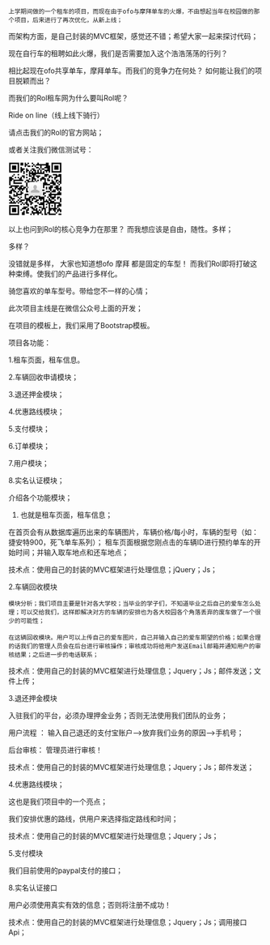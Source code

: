 
    上学期间做的一个租车的项目，而现在由于ofo与摩拜单车的火爆，不由想起当年在校园做的那个项目，后来进行了再次优化，从新上线；
而架构方面，是自己封装的MVC框架，感觉还不错；希望大家一起来探讨代码；


现在自行车的租聘如此火爆，我们是否需要加入这个浩浩荡荡的行列？

相比起现在ofo共享单车，摩拜单车。而我们的竞争力在何处？ 如何能让我们的项目脱颖而出？

而我们的Rol租车网为什么要叫Rol呢？   

Ride on line（线上线下骑行）


请点击我们的Rol的官方网站；




或者关注我们微信测试号：

![](/image/20161019112654776.png)

                                


以上也问到Rol的核心竞争力在那里？  而我想应该是自由，随性。多样；

多样？

没错就是多样， 大家也知道想ofo 摩拜 都是固定的车型！  而我们Rol即将打破这种束缚。使我们的产品进行多样化。

骑您喜欢的单车型号。带给您不一样的心情；




此次项目主线是在微信公众号上面的开发；


在项目的模板上，我们采用了Bootstrap模板。

项目各功能：

1.租车页面，租车信息。

2.车辆回收申请模块；

3.退还押金模块；

4.优惠路线模块；

5.支付模块；

6.订单模块；

7.用户模块；

8.实名认证模块；


介绍各个功能模块；

1. 也就是租车页面，租车信息；

在首页会有从数据库遍历出来的车辆图片，车辆价格/每小时，车辆的型号（如：捷安特900，死飞单车系列）；
租车页面根据您刚点击的车辆ID进行预约单车的开始时间；并输入取车地点和还车地点；

技术点：使用自己的封装的MVC框架进行处理信息；jQuery；Js；


2.车辆回收模块

    模块分析；我们项目主要是针对各大学校；当毕业的学子们，不知道毕业之后自己的爱车怎么处理；可以交给我们，这样即解决对方的车辆的安排也为各大校园各个角落丢弃的废车做了一个很少的可能性；

    在这辆回收模块。用户可以上传自己的爱车图片，自己并输入自己的爱车期望的价格；如果合理的话我们的管理人员会在后台进行审核操作；审核成功将给用户发送Email邮箱并通知用户的审核结果；之后进一步的电话联系；

 技术点：使用自己的封装的MVC框架进行处理信息；Jquery；Js；邮件发送；文件上传；

3.退还押金模块

   入驻我们的平台，必须办理押金业务；否则无法使用我们团队的业务；

   用户流程 ：  输入自己退还的支付宝账户-->放弃我们业务的原因-->手机号；

   后台审核：  管理员进行审核！

技术点：使用自己的封装的MVC框架进行处理信息；Jquery；Js；邮件发送；

4.优惠路线模块；

   这也是我们项目中的一个亮点；

我们安排优惠的路线，供用户来选择指定路线和时间；

技术点：使用自己的封装的MVC框架进行处理信息；Jquery；Js；

5.支付模块

我们目前使用的paypal支付的接口；

8.实名认证接口

用户必须使用真实有效的信息；否则将注册不成功！

技术点：使用自己的封装的MVC框架进行处理信息；Jquery；Js；调用接口Api；